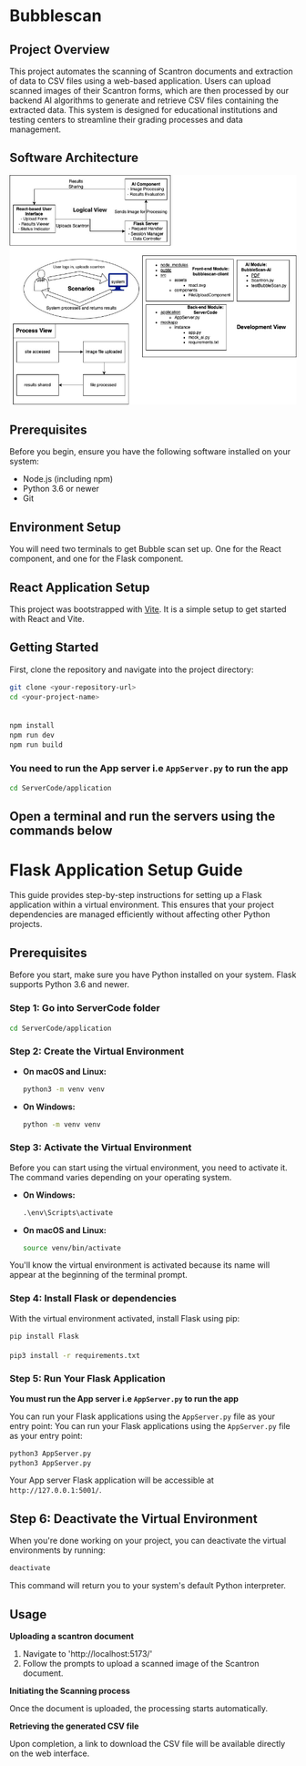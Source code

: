 # Bubblescan

## Project Overview
This project automates the scanning of Scantron documents and extraction of data to CSV files using a web-based application. Users can upload scanned images of their Scantron forms, which are then processed by our backend AI algorithms to generate and retrieve CSV files containing the extracted data. This system is designed for educational institutions and testing centers to streamline their grading processes and data management.

## Software Architecture

![Optional Alt Text](inputData/bubblescan4+1.jpg)

## Prerequisites

Before you begin, ensure you have the following software installed on your system:
- Node.js (including npm)
- Python 3.6 or newer
- Git

## Environment Setup

You will need two terminals to get Bubble scan set up. One for the React component, and one for the Flask component.

## React Application Setup

This project was bootstrapped with [Vite](https://vitejs.dev/). It is a simple setup to get started with React and Vite.

## Getting Started

First, clone the repository and navigate into the project directory:

```bash
git clone <your-repository-url>
cd <your-project-name>


npm install
npm run dev
npm run build
```

### You need to run the App server i.e `AppServer.py` to run the app
```bash
cd ServerCode/application
```
## Open a terminal and run the servers using the commands below
# Flask Application Setup Guide

This guide provides step-by-step instructions for setting up a Flask application within a virtual environment. This ensures that your project dependencies are managed efficiently without affecting other Python projects.

## Prerequisites

Before you start, make sure you have Python installed on your system. Flask supports Python 3.6 and newer.

### Step 1: Go into ServerCode folder

```bash
cd ServerCode/application
```

### Step 2: Create the Virtual Environment
- **On macOS and Linux:**

  ```bash
  python3 -m venv venv
  ```

- **On Windows:**

  ```bash
  python -m venv venv
  ```


### Step 3: Activate the Virtual Environment

Before you can start using the virtual environment, you need to activate it. The command varies depending on your operating system.

- **On Windows:**

  ```cmd
  .\env\Scripts\activate
  ```

- **On macOS and Linux:**

  ```bash
  source venv/bin/activate
  ```

You'll know the virtual environment is activated because its name will appear at the beginning of the terminal prompt.

### Step 4: Install Flask or dependencies

With the virtual environment activated, install Flask using pip:

```bash
pip install Flask

pip3 install -r requirements.txt
```

### Step 5: Run Your Flask Application

**You must run the App server i.e `AppServer.py` to run the app**

You can run your Flask applications using the `AppServer.py` file as your entry point:
You can run your Flask applications using the `AppServer.py` file as your entry point:

```bash
python3 AppServer.py
python3 AppServer.py
```

Your App server Flask application will be accessible at `http://127.0.0.1:5001/`.

## Step 6: Deactivate the Virtual Environment

When you're done working on your project, you can deactivate the virtual environments by running:

```bash
deactivate
```

This command will return you to your system's default Python interpreter.

## Usage

**Uploading a scantron document**

1. Navigate to 'http://localhost:5173/'
2. Follow the prompts to upload a scanned image of the Scantron document.

**Initiating the Scanning process**

Once the document is uploaded, the processing starts automatically.

**Retrieving the generated CSV file**

Upon completion, a link to download the CSV file will be available directly on the web interface. 
